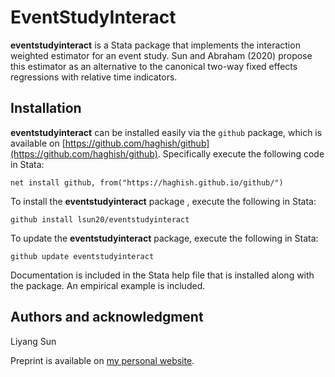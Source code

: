 # EventStudyInteract

**eventstudyinteract** is a Stata package that implements the interaction weighted estimator for an event study.  Sun and Abraham (2020) propose this estimator as an alternative to the canonical two-way fixed effects regressions with relative time indicators.

## Installation
**eventstudyinteract** can be installed easily via the `github` package, which is available on [https://github.com/haghish/github](https://github.com/haghish/github).  Specifically execute the following code in Stata:

`net install github, from("https://haghish.github.io/github/")`

To install the **eventstudyinteract** package , execute the following in Stata:

`github install lsun20/eventstudyinteract`

To update the **eventstudyinteract**  package, execute the following in Stata:

`github update eventstudyinteract`

Documentation is included in the Stata help file that is installed along with the package.  An empirical example is included.

## Authors and acknowledgment
Liyang Sun

Preprint is available on [my personal website](http://economics.mit.edu/files/14964).